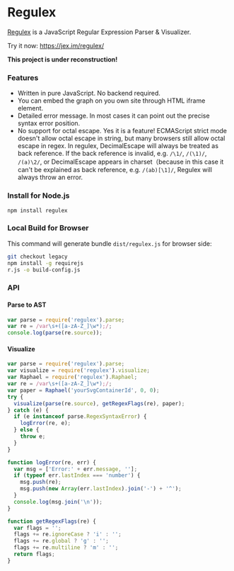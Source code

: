 # Regulex

[Regulex](https://jex.im/regulex/) is a JavaScript Regular Expression Parser & Visualizer.

Try it now: <https://jex.im/regulex/>

**This project is under reconstruction!**

### Features

- Written in pure JavaScript. No backend required.
- You can embed the graph on you own site through HTML iframe element.
- Detailed error message. In most cases it can point out the precise syntax error position.
- No support for octal escape. Yes it is a feature! ECMAScript strict mode doesn't allow octal escape in string, but many browsers still allow octal escape in regex. In regulex, DecimalEscape will always be treated as back reference. If the back reference is invalid, e.g. `/\1/`, `/(\1)/`, `/(a)\2/`, or DecimalEscape appears in charset（because in this case it can't be explained as back reference, e.g. `/(ab)[\1]/`, Regulex will always throw an error.

### Install for Node.js

```
npm install regulex
```

### Local Build for Browser

This command will generate bundle `dist/regulex.js` for browser side:

```bash
git checkout legacy
npm install -g requirejs
r.js -o build-config.js
```

### API

#### Parse to AST

```javascript
var parse = require('regulex').parse;
var re = /var\s+([a-zA-Z_]\w*);/;
console.log(parse(re.source));
```

#### Visualize

```javascript
var parse = require('regulex').parse;
var visualize = require('regulex').visualize;
var Raphael = require('regulex').Raphael;
var re = /var\s+([a-zA-Z_]\w*);/;
var paper = Raphael('yourSvgContainerId', 0, 0);
try {
  visualize(parse(re.source), getRegexFlags(re), paper);
} catch (e) {
  if (e instanceof parse.RegexSyntaxError) {
    logError(re, e);
  } else {
    throw e;
  }
}

function logError(re, err) {
  var msg = ['Error:' + err.message, ''];
  if (typeof err.lastIndex === 'number') {
    msg.push(re);
    msg.push(new Array(err.lastIndex).join('-') + '^');
  }
  console.log(msg.join('\n'));
}

function getRegexFlags(re) {
  var flags = '';
  flags += re.ignoreCase ? 'i' : '';
  flags += re.global ? 'g' : '';
  flags += re.multiline ? 'm' : '';
  return flags;
}
```
